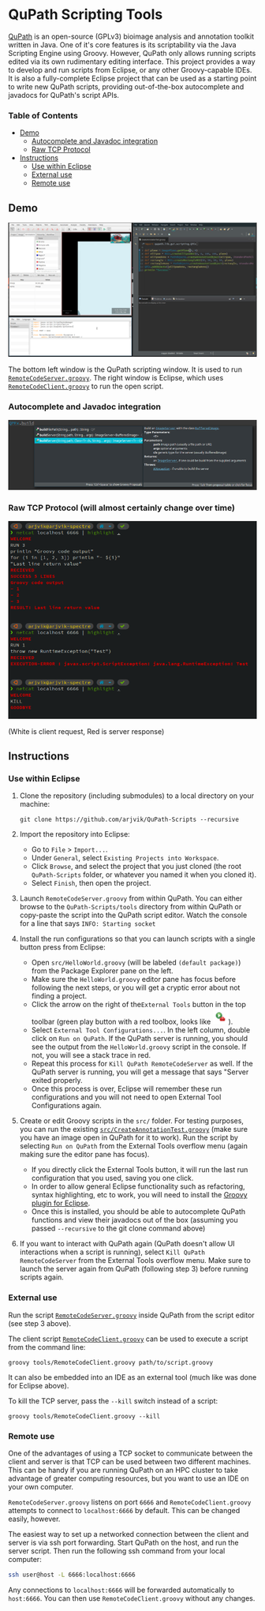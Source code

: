 # QuPath Scripting Tools

[QuPath](https://github.com/qupath/qupath) is an open-source (GPLv3) bioimage analysis and annotation toolkit written in Java.
One of it's core features is its scriptability via the Java Scripting Engine using Groovy.
However, QuPath only allows running scripts edited via its own rudimentary editing interface.
This project provides a way to develop and run scripts from Eclipse, or any other Groovy-capable IDEs.
It is also a fully-complete Eclipse project that can be used as a starting point to write new QuPath scripts, providing out-of-the-box autocomplete and javadocs for QuPath's script APIs.

### Table of Contents

* [Demo](#demo)
   * [Autocomplete and Javadoc integration](#autocomplete-and-javadoc-integration)
   * [Raw TCP Protocol](#raw-tcp-protocol-will-almost-certainly-change-over-time)
* [Instructions](#instructions)
   * [Use within Eclipse](#use-within-eclipse)
   * [External use](#external-use)
   * [Remote use](#remote-use)

## Demo

![](demo.gif)

The bottom left window is the QuPath scripting window. It is used to run [`RemoteCodeServer.groovy`](../tools/RemoteCodeServer.groovy). The right window is Eclipse, which uses [`RemoteCodeClient.groovy`](../tools/RemoteCodeClient.groovy) to run the open script.

### Autocomplete and Javadoc integration

![](autocomplete.png)

### Raw TCP Protocol (will almost certainly change over time)

![](protocol.png)

(White is client request, Red is server response)

## Instructions

### Use within Eclipse

1. Clone the repository (including submodules) to a local directory on your machine:

   ```shell
   git clone https://github.com/arjvik/QuPath-Scripts --recursive
   ```

2. Import the repository into Eclipse:

   - Go to `File` > `Import...`.
   - Under `General`, select `Existing Projects into Workspace`.
   - Click `Browse`, and select the project that you just cloned (the root `QuPath-Scripts` folder, or whatever you named it when you cloned it).
   - Select `Finish`, then open the project.

3. Launch `RemoteCodeServer.groovy` from within QuPath. You can either browse to the `QuPath-Scripts/tools` directory from within QuPath or copy-paste the script into the QuPath script editor. Watch the console for a line that says `INFO: Starting socket`

4. Install the run configurations so that you can launch scripts with a single button press from Eclipse:

   - Open `src/HelloWorld.groovy` (will be labeled `(default package)`) from the Package Explorer pane on the left.
   - Make sure the `HelloWorld.groovy` editor pane has focus before following the next steps, or you will get a cryptic error about not finding a project.
   - Click the arrow on the right of the`External Tools` button in the top toolbar (green play button with a red toolbox, looks like ![](external-tools-icon.png)).
   - Select `External Tool Configurations...`. In the left column, double click on `Run on QuPath`. If the QuPath server is running, you should see the output from the `HelloWorld.groovy` script in the console. If not, you will see a stack trace in red.
   - Repeat this process for `Kill QuPath RemoteCodeServer` as well. If the  QuPath server is running, you will get a message that says "Server exited properly.
   - Once this process is over, Eclipse will remember these run configurations and you will not need to open External Tool Configurations again.

5. Create or edit Groovy scripts in the `src/` folder. For testing purposes, you can run the existing [`src/CreateAnnotationTest.groovy`](../tools/CreateAnnotationTest.groovy) (make sure you have an image open in QuPath for it to work). Run the script by selecting `Run on QuPath` from the External Tools overflow menu (again making sure the editor pane has focus).

   - If you directly click the External Tools button, it will run the last run configuration that you used, saving you one click.
   - In order to allow general Eclipse functionality such as refactoring, syntax highlighting, etc to work, you will need to install the [Groovy plugin for Eclipse](https://marketplace.eclipse.org/content/groovy-development-tools).
   - Once this is installed, you should be able to autocomplete QuPath functions and view their javadocs out of the box (assuming you passed `--recursive` to the git clone command above)

6. If you want to interact with QuPath again (QuPath doesn't allow UI interactions when a script is running), select `Kill QuPath RemoteCodeServer`  from the External Tools overflow menu. Make sure to launch the server again from QuPath (following step 3) before running scripts again.

### External use

Run the script [`RemoteCodeServer.groovy`](../tools/RemoteCodeServer.groovy) inside QuPath from the script editor (see step 3 above).

The client script [`RemoteCodeClient.groovy`](../tools/RemoteCodeClient.groovy) can be used to execute a script from the command line:

```shell
groovy tools/RemoteCodeClient.groovy path/to/script.groovy
```

It can also be embedded into an IDE as an external tool (much like was done for Eclipse above).

To kill the TCP server, pass the `--kill` switch instead of a script:

```shell
groovy tools/RemoteCodeClient.groovy --kill
```

### Remote use

One of the advantages of using a TCP socket to communicate between the client and server is that TCP can be used between two different machines. This can be handy if you are running QuPath on an HPC cluster to take advantage of greater computing resources, but you want to use an IDE on your own computer.

`RemoteCodeServer.groovy` listens on port `6666` and `RemoteCodeClient.groovy`  attempts to connect to `localhost:6666` by default. This can be changed easily, however.

The easiest way to set up a networked connection between the client and server is via ssh port forwarding. Start QuPath on the host, and run the server script. Then run the following ssh command from your local computer:

```bash
ssh user@host -L 6666:localhost:6666
```

Any connections to `localhost:6666` will be forwarded automatically to `host:6666`. You can then use `RemoteCodeClient.groovy` without any changes.